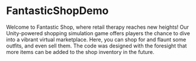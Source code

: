 # FantasticShopDemo
Welcome to Fantastic Shop, where retail therapy reaches new heights! Our Unity-powered shopping simulation game offers players the chance to dive into a vibrant virtual marketplace. Here, you can shop for and flaunt some outfits, and even sell them.
The code was designed with the foresight that more items can be added to the shop inventory in the future.
